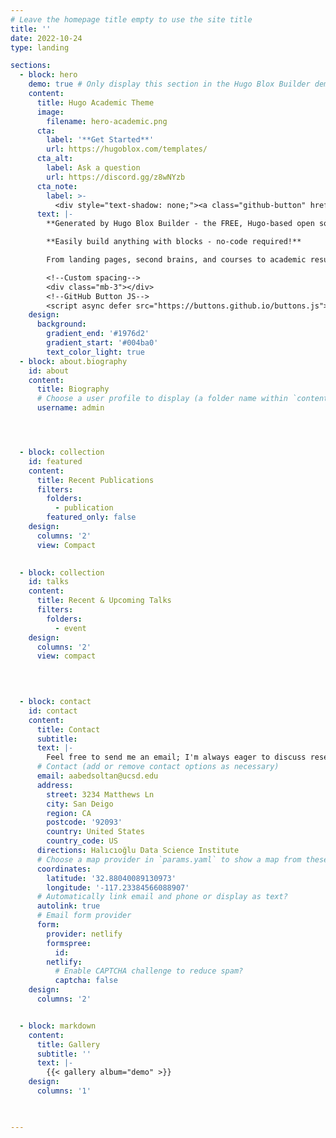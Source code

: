 ```yaml
---
# Leave the homepage title empty to use the site title
title: ''
date: 2022-10-24
type: landing

sections:
  - block: hero
    demo: true # Only display this section in the Hugo Blox Builder demo site
    content:
      title: Hugo Academic Theme
      image:
        filename: hero-academic.png
      cta:
        label: '**Get Started**'
        url: https://hugoblox.com/templates/
      cta_alt:
        label: Ask a question
        url: https://discord.gg/z8wNYzb
      cta_note:
        label: >-
          <div style="text-shadow: none;"><a class="github-button" href="https://github.com/HugoBlox/hugo-blox-builder" data-icon="octicon-star" data-size="large" data-show-count="true" aria-label="Star">Star Hugo Blox Builder</a></div><div style="text-shadow: none;"><a class="github-button" href="https://github.com/HugoBlox/theme-academic-cv" data-icon="octicon-star" data-size="large" data-show-count="true" aria-label="Star">Star the Academic template</a></div>
      text: |-
        **Generated by Hugo Blox Builder - the FREE, Hugo-based open source website builder trusted by 500,000+ sites.**

        **Easily build anything with blocks - no-code required!**

        From landing pages, second brains, and courses to academic resumés, conferences, and tech blogs.

        <!--Custom spacing-->
        <div class="mb-3"></div>
        <!--GitHub Button JS-->
        <script async defer src="https://buttons.github.io/buttons.js"></script>
    design:
      background:
        gradient_end: '#1976d2'
        gradient_start: '#004ba0'
        text_color_light: true
  - block: about.biography
    id: about
    content:
      title: Biography
      # Choose a user profile to display (a folder name within `content/authors/`)
      username: admin




  - block: collection
    id: featured
    content:
      title: Recent Publications
      filters:
        folders:
          - publication
        featured_only: false
    design:
      columns: '2'
      view: Compact

    
  - block: collection
    id: talks
    content:
      title: Recent & Upcoming Talks
      filters:
        folders:
          - event
    design:
      columns: '2'
      view: compact


  
    
  - block: contact
    id: contact
    content:
      title: Contact
      subtitle:
      text: |-
        Feel free to send me an email; I'm always eager to discuss research and explore new and exciting topics.
      # Contact (add or remove contact options as necessary)
      email: aabedsoltan@ucsd.edu
      address:
        street: 3234 Matthews Ln
        city: San Deigo
        region: CA
        postcode: '92093'
        country: United States
        country_code: US
      directions: Halıcıoğlu Data Science Institute
      # Choose a map provider in `params.yaml` to show a map from these coordinates
      coordinates:
        latitude: '32.88040089130973'
        longitude: '-117.23384566088907'  
      # Automatically link email and phone or display as text?
      autolink: true
      # Email form provider
      form:
        provider: netlify
        formspree:
          id:
        netlify:
          # Enable CAPTCHA challenge to reduce spam?
          captcha: false
    design:
      columns: '2'


  - block: markdown
    content:
      title: Gallery
      subtitle: ''
      text: |-
        {{< gallery album="demo" >}}
    design:
      columns: '1'


    
---
```

